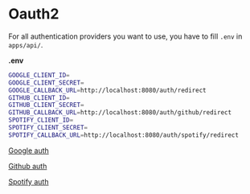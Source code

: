 # Oauth2

For all authentication providers you want to use, you have to fill `.env` in `apps/api/`.

**.env**

```sh
GOOGLE_CLIENT_ID=
GOOGLE_CLIENT_SECRET=
GOOGLE_CALLBACK_URL=http://localhost:8080/auth/redirect
GITHUB_CLIENT_ID=
GITHUB_CLIENT_SECRET=
GITHUB_CALLBACK_URL=http://localhost:8080/auth/github/redirect
SPOTIFY_CLIENT_ID=
SPOTIFY_CLIENT_SECRET=
SPOTIFY_CALLBACK_URL=http://localhost:8080/auth/spotify/redirect
```

[Google auth](https://console.cloud.google.com/apis/dashboard)

[Github auth](https://github.com/settings/applications/)

[Spotify auth](https://developer.spotify.com/dashboard/applications/)
